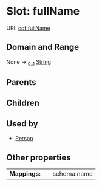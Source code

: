 
# Slot: fullName




URI: [ccf:fullName](http://purl.org/ccf/fullName)


## Domain and Range

None &#8594;  <sub>0..1</sub> [String](types/String.md)

## Parents


## Children


## Used by

 * [Person](Person.md)

## Other properties

|  |  |  |
| --- | --- | --- |
| **Mappings:** | | schema:name |

